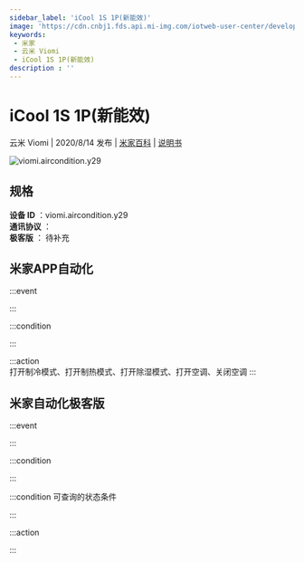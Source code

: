 ```yaml
---
sidebar_label: 'iCool 1S 1P(新能效)'
image: 'https://cdn.cnbj1.fds.api.mi-img.com/iotweb-user-center/developer_1679047768845SSuIUfCE.png?GalaxyAccessKeyId=AKVGLQWBOVIRQ3XLEW&Expires=9223372036854775807&Signature=FO7dJfcBFgSLFDrhRsjGbxPP4jU='
keywords: 
 - 米家
 - 云米 Viomi
 - iCool 1S 1P(新能效)
description : ''
---
```

# iCool 1S 1P(新能效)

云米 Viomi | 2020/8/14 发布 | [米家百科](https://home.mi.com/webapp/content/baike/product/index.html?model=viomi.aircondition.y29) | [说明书](https://home.mi.com/views/introduction.html?model=viomi.aircondition.y29&region=cn)

![viomi.aircondition.y29](https://cdn.cnbj1.fds.api.mi-img.com/iotweb-user-center/developer_1679047768845SSuIUfCE.png?GalaxyAccessKeyId=AKVGLQWBOVIRQ3XLEW&Expires=9223372036854775807&Signature=FO7dJfcBFgSLFDrhRsjGbxPP4jU=)

## 规格  
> 
**设备 ID** ：viomi.aircondition.y29  
**通讯协议** ：  
**极客版**  ： 待补充 


## 米家APP自动化  

:::event  

:::

:::condition  

:::

:::action   
打开制冷模式、打开制热模式、打开除湿模式、打开空调、关闭空调
:::

## 米家自动化极客版  

:::event  

:::

:::condition  

:::

:::condition 可查询的状态条件  

:::

:::action  

:::

        
